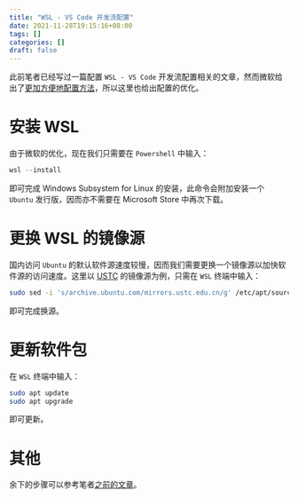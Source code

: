 ```yaml
---
title: "WSL - VS Code 开发流配置"
date: 2021-11-28T19:15:16+08:00
tags: []
categories: []
draft: false
---
```


此前笔者已经写过一篇配置 `WSL - VS Code` 开发流配置相关的文章，然而微软给出了[更加方便地配置方法](https://docs.microsoft.com/zh-cn/windows/wsl/install)，所以这里也给出配置的优化。

# 安装 WSL

由于微软的优化，现在我们只需要在 `Powershell` 中输入：

```powershell
wsl --install
```

即可完成 Windows Subsystem for Linux 的安装，此命令会附加安装一个 `Ubuntu` 发行版，因而亦不需要在 Microsoft Store 中再次下载。

# 更换 WSL 的镜像源

国内访问 `Ubuntu` 的默认软件源速度较慢，因而我们需要更换一个镜像源以加快软件源的访问速度。这里以 [USTC](https://mirrors.ustc.edu.cn/help/ubuntu.html) 的镜像源为例，只需在 `WSL` 终端中输入：

```bash
sudo sed -i 's/archive.ubuntu.com/mirrors.ustc.edu.cn/g' /etc/apt/sources.list
```

即可完成换源。

# 更新软件包

在 `WSL` 终端中输入：

```bash
sudo apt update
sudo apt upgrade
```

即可更新。

# 其他

余下的步骤可以参考笔者[之前的文章](/p/使用-wsl-和-vs-code-配置-c/c-开发环境/#在-wsl-上安装-cc-的编译器)。
